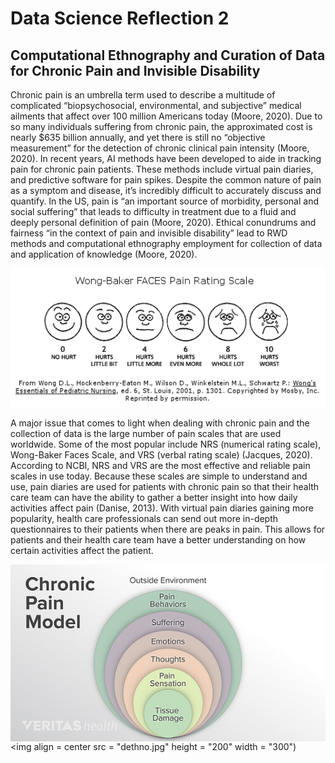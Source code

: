 # Data Science Reflection 2
## Computational Ethnography and Curation of Data for Chronic Pain and Invisible Disability
Chronic pain is an umbrella term used to describe a multitude of complicated “biopsychosocial, environmental, and subjective” medical ailments that affect over 100 million Americans today (Moore, 2020). Due to so many individuals suffering from chronic pain, the approximated cost is nearly $635 billion annually, and yet there is still no “objective measurement” for the detection of chronic clinical pain intensity (Moore, 2020). In recent years, AI methods have been developed to aide in tracking pain for chronic pain patients. These methods include virtual pain diaries, and predictive software for pain spikes. Despite the common nature of pain as a symptom and disease, it’s incredibly difficult to accurately discuss and quantify. In the US, pain is “an important source of morbidity, personal and social suffering” that leads to difficulty in treatment due to a fluid and deeply personal definition of pain (Moore, 2020). Ethical conundrums and fairness “in the context of pain and invisible disability” lead to RWD methods and computational ethnography employment for collection of data and application of knowledge (Moore, 2020). 

<img align = center src = "wong_baker_faces-56a6e17b5f9b58b7d0e53979.gif">

A major issue that comes to light when dealing with chronic pain and the collection of data is the large number of pain scales that are used worldwide. Some of the most popular include NRS (numerical rating scale), Wong-Baker Faces Scale, and VRS (verbal rating scale) (Jacques, 2020). According to NCBI, NRS and VRS are the most effective and reliable pain scales in use today. Because these scales are simple to understand and use, pain diaries are used for patients with chronic pain so that their health care team can have the ability to gather a better insight into how daily activities affect pain (Danise, 2013). With virtual pain diaries gaining more popularity, health care professionals can send out more in-depth questionnaires to their patients when there are peaks in pain. This allows for patients and their health care team have a better understanding on how certain activities affect the patient. 

<img align = left src = "chronic-pain-model.png">

<img align = center src = "dethno.jpg" height = "200" width = "300")
